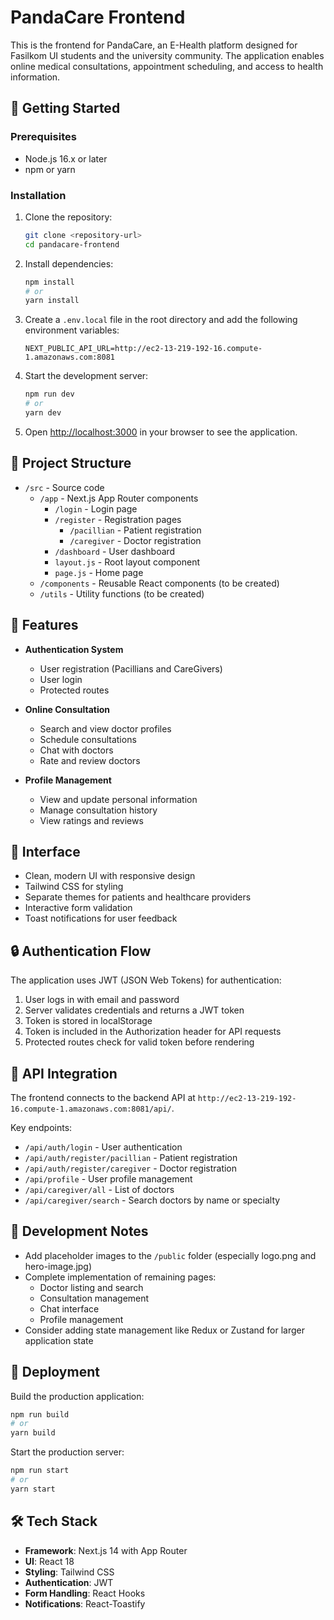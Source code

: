 # PandaCare Frontend

This is the frontend for PandaCare, an E-Health platform designed for Fasilkom UI students and the university community. The application enables online medical consultations, appointment scheduling, and access to health information.

## 🚀 Getting Started

### Prerequisites

- Node.js 16.x or later
- npm or yarn

### Installation

1. Clone the repository:
   ```bash
   git clone <repository-url>
   cd pandacare-frontend
   ```

2. Install dependencies:
   ```bash
   npm install
   # or
   yarn install
   ```

3. Create a `.env.local` file in the root directory and add the following environment variables:
   ```
   NEXT_PUBLIC_API_URL=http://ec2-13-219-192-16.compute-1.amazonaws.com:8081
   ```

4. Start the development server:
   ```bash
   npm run dev
   # or
   yarn dev
   ```

5. Open [http://localhost:3000](http://localhost:3000) in your browser to see the application.

## 📄 Project Structure

- `/src` - Source code
  - `/app` - Next.js App Router components
    - `/login` - Login page
    - `/register` - Registration pages
      - `/pacillian` - Patient registration
      - `/caregiver` - Doctor registration
    - `/dashboard` - User dashboard
    - `layout.js` - Root layout component
    - `page.js` - Home page
  - `/components` - Reusable React components (to be created)
  - `/utils` - Utility functions (to be created)

## 🧩 Features

- **Authentication System**
  - User registration (Pacillians and CareGivers)
  - User login
  - Protected routes

- **Online Consultation**
  - Search and view doctor profiles
  - Schedule consultations
  - Chat with doctors
  - Rate and review doctors

- **Profile Management**
  - View and update personal information
  - Manage consultation history
  - View ratings and reviews

## 📱 Interface

- Clean, modern UI with responsive design
- Tailwind CSS for styling
- Separate themes for patients and healthcare providers
- Interactive form validation
- Toast notifications for user feedback

## 🔒 Authentication Flow

The application uses JWT (JSON Web Tokens) for authentication:

1. User logs in with email and password
2. Server validates credentials and returns a JWT token
3. Token is stored in localStorage
4. Token is included in the Authorization header for API requests
5. Protected routes check for valid token before rendering

## 🔄 API Integration

The frontend connects to the backend API at `http://ec2-13-219-192-16.compute-1.amazonaws.com:8081/api/`.

Key endpoints:
- `/api/auth/login` - User authentication
- `/api/auth/register/pacillian` - Patient registration
- `/api/auth/register/caregiver` - Doctor registration
- `/api/profile` - User profile management
- `/api/caregiver/all` - List of doctors
- `/api/caregiver/search` - Search doctors by name or specialty

## 📝 Development Notes

- Add placeholder images to the `/public` folder (especially logo.png and hero-image.jpg)
- Complete implementation of remaining pages:
  - Doctor listing and search
  - Consultation management
  - Chat interface
  - Profile management
- Consider adding state management like Redux or Zustand for larger application state

## 🚢 Deployment

Build the production application:
```bash
npm run build
# or
yarn build
```

Start the production server:
```bash
npm run start
# or
yarn start
```

## 🛠️ Tech Stack

- **Framework**: Next.js 14 with App Router
- **UI**: React 18
- **Styling**: Tailwind CSS
- **Authentication**: JWT
- **Form Handling**: React Hooks
- **Notifications**: React-Toastify